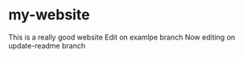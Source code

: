 # my-website

This is a really good website
Edit on examlpe branch
Now editing on update-readme branch
